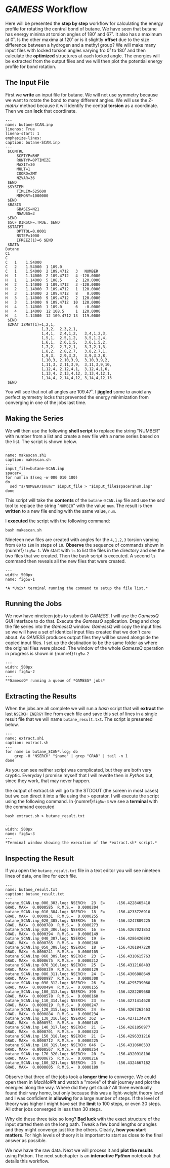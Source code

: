 # *GAMESS* Workflow

Here will be presented the **step by step** workflow for calculating the energy profile for rotating the central bond of butane. We have seen that butane has energy minima at torsion angles of 180˚ and 67˚. It also has a maximum at 0˚. Is the other maxima at 120˚ or is it slightly **offset** due to the size difference between a hydrogen and a methyl group? We will make many input files with locked torsion angles varying fro 0˚ to 180˚ and then calculate the **optimized** structures at each locked angle. The energies will be extracted from the output files and we will then plot the potential energy profile for bond rotation.

## The Input File

First we **write** an input file for butane. We will not use symmetry because we want to rotate the bond to many different angles. We will use the *Z-matrix* method because it will identify the central **torsion** as a coordinate. Then we can **lock** that coordinate.

```{code-block}
---
name: butane-SCAN.inp
linenos: True
lineno-start: 1
emphasize-lines: 
caption: butane-SCAN.inp
---
 $CONTRL 
     SCFTYP=RHF 
     RUNTYP=OPTIMIZE 
     MAXIT=30 
     MULT=1 
     COORD=ZMT 
     NZVAR=36 
 $END
 $SYSTEM 
     TIMLIM=525600 
     MEMORY=1000000 
 $END
 $BASIS 
     GBASIS=N21 
     NGAUSS=3 
 $END
 $SCF DIRSCF=.TRUE. $END
 $STATPT 
     OPTTOL=0.0001 
     NSTEP=1000 
     IFREEZ(1)=6 $END
 $DATA 
Butane
C1
C
C   1    1.54000
C   2    1.54000  1 109.0
C   1    1.54000  2 109.4712   3   NUMBER
H   1    1.14000  2 109.4712   4 -120.0000
H   1    1.14000  5 108.5      2  120.0000
H   2    1.14000  1 109.4712   3 -120.0000
H   2    1.14000  7 109.4712   1  120.0000
H   3    1.14000  2 109.4712   8    0.0000
H   3    1.14000  9 109.4712   2  120.0000
H   3    1.14000  9 109.4712  10  120.0000
H   4    1.14000  1 109.0      6   -0.0000
H   4    1.14000  12 108.5     1  120.0000
H   4    1.14000  12 109.4712 13  119.0000
 $END
 $ZMAT IZMAT(1)=1,2,1, 
                1,3,2,  2,3,2,1, 
                1,4,1,  2,4,1,2,   3,4,1,2,3, 
                1,5,1,  2,5,1,2,   3,5,1,2,4, 
                1,6,1,  2,6,1,5,   3,6,1,5,2, 
                1,7,2,  2,7,2,1,   3,7,2,1,3, 
                1,8,2,  2,8,2,7,   3,8,2,7,1, 
                1,9,3,  2,9,3,2,   3,9,3,2,8, 
                1,10,3, 2,10,3,9,  3,10,3,9,2, 
                1,11,3, 2,11,3,9,  3,11,3,9,10, 
                1,12,4, 2,12,4,1,  3,12,4,1,6, 
                1,13,4, 2,13,4,12, 3,13,4,12,1, 
                1,14,4, 2,14,4,12, 3,14,4,12,13 
 $END
```

You will see that not all angles are 109.47˚. I **jiggled** some to avoid any perfect symmetry locks that prevented the energy minimization from converging in one of the jobs last time.

## Making the Series

We will then use the following **shell script** to replace the string "NUMBER" with number from a list and create a new file with a name series based on the list. The script is shown below.

```{code-block} bash
---
name: makescan.sh1
caption: makescan.sh
---
input_file=butane-SCAN.inp
spacer=_
for num in $(seq -w 000 010 180)
do
  sed "s/NUMBER/$num/" $input_file > "$input_file$spacer$num.inp"
done
```

This script will take the **contents** of the `butane-SCAN.inp` file and use the *sed* tool to replace the string "`NUMBER`" with the value `num`. The result is then **written** to a new file ending with the same value, `num`.

I **executed** the script with the following command: 

```shell
bash makescan.sh
```

Nineteen new files are created with angles for the `4,1,2,3` torsion varying from `00` to `180` in steps of `10`. **Observe** the sequence of commands shown in {numref}`fig5w-1`. We start with `ls` to list the files in the directory and see the two files that we created. Then the bash script is executed. A second `ls` command then reveals all the new files that were created.

```{figure} images/workflow1.png
---
width: 500px
name: fig5w-1
---
*A *Unix* terminal running the command to setup the file list.*
```

## Running the Jobs

We now have nineteen jobs to submit to *GAMESS*. I will use the *GamessQ* GUI interface to do that. Execute the *GamessQ* application. Drag and drop the file series into the *GamessQ* window. *GamessQ* will copy the input files so we will have a set of identical input files created that we don't care about. As *GAMESS* produces output files they will be saved alongside the copied input files. I set up the destination to be the same folder as where the original files were placed. The window of the whole *GamessQ* operation in progress is shown in {numref}`fig5w-2`

```{figure} images/workflow2.png
---
width: 500px
name: fig5w-2
---
**GamessQ* running a queue of *GAMESS* jobs*
```

## Extracting the Results

When the jobs are all complete we will run a *bash* script that will **extract** the last `NSERCH ENERGY` line from each file and save this set of lines in a single result file that we will name `butane_result.txt`. The script is presented below.

```{code-block} bash
---
name: extract.sh1
caption: extract.sh
---
for name in butane_SCAN*.log; do
    grep -H "NSERCH" "$name" | grep "GRAD" | tail -n 1
done
```

As you can see neither script was complicated, but they are both very cryptic. Everyday I promise myself that I will rewrite then in *Python* but, since they work, that may never happen.

the output of extract.sh will go to the STDOUT (the screen in most cases) but we can direct it into a file using the `>` operator. I will execute the script using the following command. In {numref}`fig5w-3` we see a **terminal** with the command executed

```shell
bash extract.sh > butane_result.txt
```

```{figure} images/workflow3.png
---
width: 500px
name: fig5w-3
---
*Terminal window showing the execution of the *extract.sh* script.*
```

## Inspecting the Result

If you open the `butane_result.txt` file in a text editor you will see nineteen lines of data, one line for ezch file. 

```{code-block}
---
name: butane_result.txt
caption: butane_result.txt
---
butane_SCAN.inp_000_303.log: NSERCH:  23  E=     -156.4228465418  GRAD. MAX=  0.0000585  R.M.S.=  0.0000204
butane_SCAN.inp_010_304.log: NSERCH:  18  E=     -156.4233726910  GRAD. MAX=  0.0000931  R.M.S.=  0.0000255
butane_SCAN.inp_020_305.log: NSERCH:  16  E=     -156.4247889225  GRAD. MAX=  0.0000789  R.M.S.=  0.0000273
butane_SCAN.inp_030_306.log: NSERCH:  16  E=     -156.4267021853  GRAD. MAX=  0.0000394  R.M.S.=  0.0000149
butane_SCAN.inp_040_307.log: NSERCH:  19  E=     -156.4286426893  GRAD. MAX=  0.0000765  R.M.S.=  0.0000260
butane_SCAN.inp_050_308.log: NSERCH:  18  E=     -156.4301847220  GRAD. MAX=  0.0000241  R.M.S.=  0.0000105
butane_SCAN.inp_060_309.log: NSERCH:  23  E=     -156.4310615763  GRAD. MAX=  0.0000675  R.M.S.=  0.0000212
butane_SCAN.inp_070_310.log: NSERCH:  25  E=     -156.4312168483  GRAD. MAX=  0.0000339  R.M.S.=  0.0000129
butane_SCAN.inp_080_311.log: NSERCH:  24  E=     -156.4306888649  GRAD. MAX=  0.0000987  R.M.S.=  0.0000300
butane_SCAN.inp_090_312.log: NSERCH:  26  E=     -156.4295739060  GRAD. MAX=  0.0000494  R.M.S.=  0.0000155
butane_SCAN.inp_100_313.log: NSERCH: 390  E=     -156.4282209688  GRAD. MAX=  0.0000578  R.M.S.=  0.0000160
butane_SCAN.inp_110_314.log: NSERCH:  23  E=     -156.4271414620  GRAD. MAX=  0.0000819  R.M.S.=  0.0000247
butane_SCAN.inp_120_315.log: NSERCH:  24  E=     -156.4267263463  GRAD. MAX=  0.0000884  R.M.S.=  0.0000234
butane_SCAN.inp_130_316.log: NSERCH: 362  E=     -156.4271134870  GRAD. MAX=  0.0000551  R.M.S.=  0.0000145
butane_SCAN.inp_140_317.log: NSERCH:  21  E=     -156.4281850977  GRAD. MAX=  0.0000701  R.M.S.=  0.0000323
butane_SCAN.inp_150_318.log: NSERCH:  21  E=     -156.4296331216  GRAD. MAX=  0.0000712  R.M.S.=  0.0000225
butane_SCAN.inp_160_319.log: NSERCH: 646  E=     -156.4310600533  GRAD. MAX=  0.0000567  R.M.S.=  0.0000254
butane_SCAN.inp_170_320.log: NSERCH:  20  E=     -156.4320918106  GRAD. MAX=  0.0000675  R.M.S.=  0.0000216
butane_SCAN.inp_180_321.log: NSERCH:  23  E=     -156.4324667182  GRAD. MAX=  0.0000605  R.M.S.=  0.0000189
```

Observe that three of the jobs took a **longer time** to converge. We could open them in *MacMolPlt* and watch a "movie" of their journey and plot the energies along the way. Where did they get stuck? All three eventually found their way home, but only because this was a light-weight theory level and I was confidient in **allowing** for a large number of steps. If the level of theory was higher I might have set the **limit** to 100 steps, or even 30 steps. All other jobs converged in less than 30 steps.

Why did these three take so long? **Bad luck** with the exact structure of the input started them on the long path. Tweak a few bond lengths or angles and they might converge just like the others. Clearly, **how you start matters**. For high levels of theory it is important to start as close to the final answer as possible.

We now have the raw data. Next we will process it and **plot the results** using Python. The next subchapter is an **interactive *Python*** notebook that details this workflow.